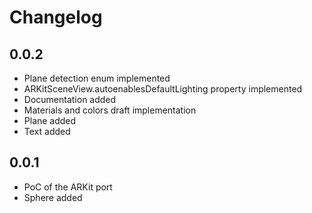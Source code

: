 # Changelog

## 0.0.2

* Plane detection enum implemented
* ARKitSceneView.autoenablesDefaultLighting property implemented
* Documentation added
* Materials and colors draft implementation
* Plane added
* Text added

## 0.0.1

* PoC of the ARKit port
* Sphere added
